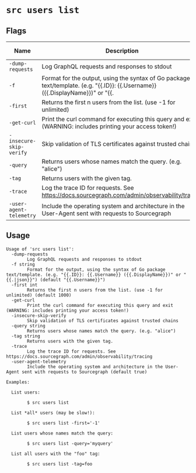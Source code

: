 # `src users list`


## Flags

| Name | Description | Default Value |
|------|-------------|---------------|
| `-dump-requests` | Log GraphQL requests and responses to stdout | `false` |
| `-f` | Format for the output, using the syntax of Go package text/template. (e.g. "{{.ID}}: {{.Username}} ({{.DisplayName}})" or "{{.|json}}") | `{{.Username}}` |
| `-first` | Returns the first n users from the list. (use -1 for unlimited) | `1000` |
| `-get-curl` | Print the curl command for executing this query and exit (WARNING: includes printing your access token!) | `false` |
| `-insecure-skip-verify` | Skip validation of TLS certificates against trusted chains | `false` |
| `-query` | Returns users whose names match the query. (e.g. "alice") |  |
| `-tag` | Returns users with the given tag. |  |
| `-trace` | Log the trace ID for requests. See https://docs.sourcegraph.com/admin/observability/tracing | `false` |
| `-user-agent-telemetry` | Include the operating system and architecture in the User-Agent sent with requests to Sourcegraph | `true` |


## Usage

```
Usage of 'src users list':
  -dump-requests
    	Log GraphQL requests and responses to stdout
  -f string
    	Format for the output, using the syntax of Go package text/template. (e.g. "{{.ID}}: {{.Username}} ({{.DisplayName}})" or "{{.|json}}") (default "{{.Username}}")
  -first int
    	Returns the first n users from the list. (use -1 for unlimited) (default 1000)
  -get-curl
    	Print the curl command for executing this query and exit (WARNING: includes printing your access token!)
  -insecure-skip-verify
    	Skip validation of TLS certificates against trusted chains
  -query string
    	Returns users whose names match the query. (e.g. "alice")
  -tag string
    	Returns users with the given tag.
  -trace
    	Log the trace ID for requests. See https://docs.sourcegraph.com/admin/observability/tracing
  -user-agent-telemetry
    	Include the operating system and architecture in the User-Agent sent with requests to Sourcegraph (default true)

Examples:

  List users:

    	$ src users list

  List *all* users (may be slow!):

    	$ src users list -first='-1'

  List users whose names match the query:

    	$ src users list -query='myquery'

  List all users with the "foo" tag:

    	$ src users list -tag=foo



```
	

